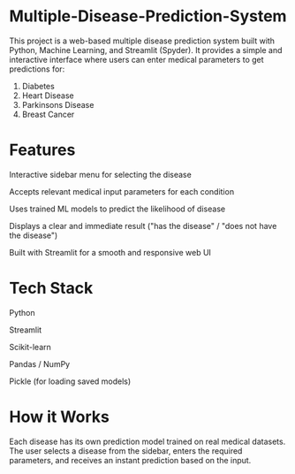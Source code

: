 # Multiple-Disease-Prediction-System
This project is a web-based multiple disease prediction system built with Python, Machine Learning, and Streamlit (Spyder). It provides a simple and interactive interface where users can enter medical parameters to get predictions for: 
  1. Diabetes
  2. Heart Disease
  3. Parkinsons Disease
  4. Breast Cancer

#  Features

  Interactive sidebar menu for selecting the disease
  
  Accepts relevant medical input parameters for each condition

  Uses trained ML models to predict the likelihood of disease
  
  Displays a clear and immediate result ("has the disease" / "does not have the disease")
  
  Built with Streamlit for a smooth and responsive web UI

#  Tech Stack

  Python
  
  Streamlit
  
  Scikit-learn
  
  Pandas / NumPy
  
  Pickle (for loading saved models)

#  How it Works
  Each disease has its own prediction model trained on real medical datasets. The user selects a disease from the sidebar, enters the required parameters, and receives an instant prediction based on the input.

